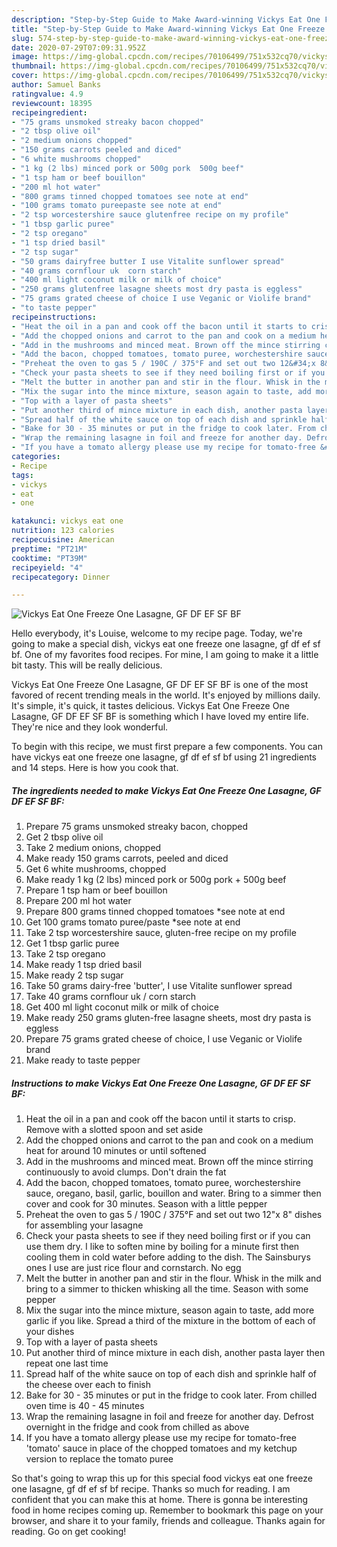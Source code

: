 ```yaml
---
description: "Step-by-Step Guide to Make Award-winning Vickys Eat One Freeze One Lasagne, GF DF EF SF BF"
title: "Step-by-Step Guide to Make Award-winning Vickys Eat One Freeze One Lasagne, GF DF EF SF BF"
slug: 574-step-by-step-guide-to-make-award-winning-vickys-eat-one-freeze-one-lasagne-gf-df-ef-sf-bf
date: 2020-07-29T07:09:31.952Z
image: https://img-global.cpcdn.com/recipes/70106499/751x532cq70/vickys-eat-one-freeze-one-lasagne-gf-df-ef-sf-bf-recipe-main-photo.jpg
thumbnail: https://img-global.cpcdn.com/recipes/70106499/751x532cq70/vickys-eat-one-freeze-one-lasagne-gf-df-ef-sf-bf-recipe-main-photo.jpg
cover: https://img-global.cpcdn.com/recipes/70106499/751x532cq70/vickys-eat-one-freeze-one-lasagne-gf-df-ef-sf-bf-recipe-main-photo.jpg
author: Samuel Banks
ratingvalue: 4.9
reviewcount: 18395
recipeingredient:
- "75 grams unsmoked streaky bacon chopped"
- "2 tbsp olive oil"
- "2 medium onions chopped"
- "150 grams carrots peeled and diced"
- "6 white mushrooms chopped"
- "1 kg (2 lbs) minced pork or 500g pork  500g beef"
- "1 tsp ham or beef bouillon"
- "200 ml hot water"
- "800 grams tinned chopped tomatoes see note at end"
- "100 grams tomato pureepaste see note at end"
- "2 tsp worcestershire sauce glutenfree recipe on my profile"
- "1 tbsp garlic puree"
- "2 tsp oregano"
- "1 tsp dried basil"
- "2 tsp sugar"
- "50 grams dairyfree butter I use Vitalite sunflower spread"
- "40 grams cornflour uk  corn starch"
- "400 ml light coconut milk or milk of choice"
- "250 grams glutenfree lasagne sheets most dry pasta is eggless"
- "75 grams grated cheese of choice I use Veganic or Violife brand"
- "to taste pepper"
recipeinstructions:
- "Heat the oil in a pan and cook off the bacon until it starts to crisp. Remove with a slotted spoon and set aside"
- "Add the chopped onions and carrot to the pan and cook on a medium heat for around 10 minutes or until softened"
- "Add in the mushrooms and minced meat. Brown off the mince stirring continuously to avoid clumps. Don&#39;t drain the fat"
- "Add the bacon, chopped tomatoes, tomato puree, worchestershire sauce, oregano, basil, garlic, bouillon and water. Bring to a simmer then cover and cook for 30 minutes. Season with a little pepper"
- "Preheat the oven to gas 5 / 190C / 375°F and set out two 12&#34;x 8&#34; dishes for assembling your lasagne"
- "Check your pasta sheets to see if they need boiling first or if you can use them dry. I like to soften mine by boiling for a minute first then cooling them in cold water before adding to the dish. The Sainsburys ones I use are just rice flour and cornstarch. No egg"
- "Melt the butter in another pan and stir in the flour. Whisk in the milk and bring to a simmer to thicken whisking all the time. Season with some pepper"
- "Mix the sugar into the mince mixture, season again to taste, add more garlic if you like. Spread a third of the mixture in the bottom of each of your dishes"
- "Top with a layer of pasta sheets"
- "Put another third of mince mixture in each dish, another pasta layer then repeat one last time"
- "Spread half of the white sauce on top of each dish and sprinkle half of the cheese over each to finish"
- "Bake for 30 - 35 minutes or put in the fridge to cook later. From chilled oven time is 40 - 45 minutes"
- "Wrap the remaining lasagne in foil and freeze for another day. Defrost overnight in the fridge and cook from chilled as above"
- "If you have a tomato allergy please use my recipe for tomato-free &#39;tomato&#39; sauce in place of the chopped tomatoes and my ketchup version to replace the tomato puree"
categories:
- Recipe
tags:
- vickys
- eat
- one

katakunci: vickys eat one 
nutrition: 123 calories
recipecuisine: American
preptime: "PT21M"
cooktime: "PT39M"
recipeyield: "4"
recipecategory: Dinner

---
```



![Vickys Eat One Freeze One Lasagne, GF DF EF SF BF](https://img-global.cpcdn.com/recipes/70106499/751x532cq70/vickys-eat-one-freeze-one-lasagne-gf-df-ef-sf-bf-recipe-main-photo.jpg)

Hello everybody, it's Louise, welcome to my recipe page. Today, we're going to make a special dish, vickys eat one freeze one lasagne, gf df ef sf bf. One of my favorites food recipes. For mine, I am going to make it a little bit tasty. This will be really delicious.



Vickys Eat One Freeze One Lasagne, GF DF EF SF BF is one of the most favored of recent trending meals in the world. It's enjoyed by millions daily. It's simple, it's quick, it tastes delicious. Vickys Eat One Freeze One Lasagne, GF DF EF SF BF is something which I have loved my entire life. They're nice and they look wonderful.


To begin with this recipe, we must first prepare a few components. You can have vickys eat one freeze one lasagne, gf df ef sf bf using 21 ingredients and 14 steps. Here is how you cook that.

<!--inarticleads1-->

##### The ingredients needed to make Vickys Eat One Freeze One Lasagne, GF DF EF SF BF:

1. Prepare 75 grams unsmoked streaky bacon, chopped
1. Get 2 tbsp olive oil
1. Take 2 medium onions, chopped
1. Make ready 150 grams carrots, peeled and diced
1. Get 6 white mushrooms, chopped
1. Make ready 1 kg (2 lbs) minced pork or 500g pork + 500g beef
1. Prepare 1 tsp ham or beef bouillon
1. Prepare 200 ml hot water
1. Prepare 800 grams tinned chopped tomatoes *see note at end
1. Get 100 grams tomato puree/paste *see note at end
1. Take 2 tsp worcestershire sauce, gluten-free recipe on my profile
1. Get 1 tbsp garlic puree
1. Take 2 tsp oregano
1. Make ready 1 tsp dried basil
1. Make ready 2 tsp sugar
1. Take 50 grams dairy-free &#39;butter&#39;, I use Vitalite sunflower spread
1. Take 40 grams cornflour uk / corn starch
1. Get 400 ml light coconut milk or milk of choice
1. Make ready 250 grams gluten-free lasagne sheets, most dry pasta is eggless
1. Prepare 75 grams grated cheese of choice, I use Veganic or Violife brand
1. Make ready to taste pepper




<!--inarticleads2-->

##### Instructions to make Vickys Eat One Freeze One Lasagne, GF DF EF SF BF:

1. Heat the oil in a pan and cook off the bacon until it starts to crisp. Remove with a slotted spoon and set aside
1. Add the chopped onions and carrot to the pan and cook on a medium heat for around 10 minutes or until softened
1. Add in the mushrooms and minced meat. Brown off the mince stirring continuously to avoid clumps. Don&#39;t drain the fat
1. Add the bacon, chopped tomatoes, tomato puree, worchestershire sauce, oregano, basil, garlic, bouillon and water. Bring to a simmer then cover and cook for 30 minutes. Season with a little pepper
1. Preheat the oven to gas 5 / 190C / 375°F and set out two 12&#34;x 8&#34; dishes for assembling your lasagne
1. Check your pasta sheets to see if they need boiling first or if you can use them dry. I like to soften mine by boiling for a minute first then cooling them in cold water before adding to the dish. The Sainsburys ones I use are just rice flour and cornstarch. No egg
1. Melt the butter in another pan and stir in the flour. Whisk in the milk and bring to a simmer to thicken whisking all the time. Season with some pepper
1. Mix the sugar into the mince mixture, season again to taste, add more garlic if you like. Spread a third of the mixture in the bottom of each of your dishes
1. Top with a layer of pasta sheets
1. Put another third of mince mixture in each dish, another pasta layer then repeat one last time
1. Spread half of the white sauce on top of each dish and sprinkle half of the cheese over each to finish
1. Bake for 30 - 35 minutes or put in the fridge to cook later. From chilled oven time is 40 - 45 minutes
1. Wrap the remaining lasagne in foil and freeze for another day. Defrost overnight in the fridge and cook from chilled as above
1. If you have a tomato allergy please use my recipe for tomato-free &#39;tomato&#39; sauce in place of the chopped tomatoes and my ketchup version to replace the tomato puree




So that's going to wrap this up for this special food vickys eat one freeze one lasagne, gf df ef sf bf recipe. Thanks so much for reading. I am confident that you can make this at home. There is gonna be interesting food in home recipes coming up. Remember to bookmark this page on your browser, and share it to your family, friends and colleague. Thanks again for reading. Go on get cooking!
